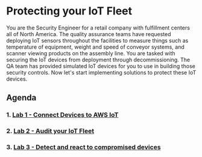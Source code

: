 # Protecting your IoT Fleet

You are the Security Engineer for a retail company with fulfillment centers all of North America. The quality assurance teams have requested deploying IoT sensors throughout the facilities to measure things such as temperature of equipment, weight and speed of conveyor systems, and scanner viewing products on the assembly line. You are tasked with securing the IoT devices from deployment through decommissioning. The QA team has provided simulated IoT devices for you to use in building those security controls. Now let's start implementing solutions to protect these IoT devices.

## Agenda
### 1. [Lab 1 - Connect Devices to AWS IoT](https://github.com/hongpham/IoT-Security-Workshop/tree/master/Lab%201%20-%20Connect%20Devices%20to%20AWS%20IoT)
### 2. [Lab 2 - Audit your IoT Fleet](https://github.com/hongpham/IoT-Security-Workshop/tree/master/Lab%202%20-%20Audit%20your%20IoT%20Fleet)
### 3. [Lab 3 - Detect and react to compromised devices](https://github.com/hongpham/IoT-Security-Workshop/tree/master/Lab%203%20-%20Detect%20and%20react%20to%20compromised%20devices)

